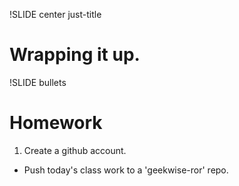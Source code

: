 !SLIDE center just-title
# Wrapping it up.

!SLIDE bullets
# Homework

1. Create a github account.
+ Push today's class work to a 'geekwise-ror' repo.
